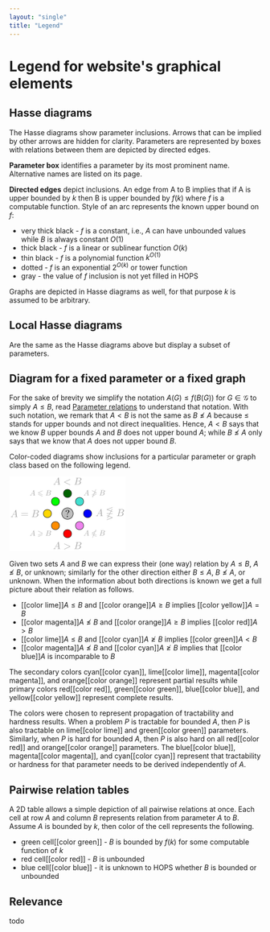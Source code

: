 ```yaml
---
layout: "single"
title: "Legend"
---
```


# Legend for website's graphical elements

## Hasse diagrams

The Hasse diagrams show parameter inclusions.
Arrows that can be implied by other arrows are hidden for clarity.
Parameters are represented by boxes with relations between them are depicted by directed edges.

**Parameter box** identifies a parameter by its most prominent name.
Alternative names are listed on its page.

**Directed edges** depict inclusions.
An edge from A to B implies that if A is upper bounded by $k$ then B is upper bounded by $f(k)$ where $f$ is a computable function.
Style of an arc represents the known upper bound on $f$:

* very thick black - $f$ is a constant, i.e., $A$ can have unbounded values while $B$ is always constant $O(1)$
* thick black - $f$ is a linear or sublinear function $O(k)$
* thin black - $f$ is a polynomial function $k^{O(1)}$
* dotted - $f$ is an exponential $2^{O(k)}$ or tower function
* gray - the value of $f$ inclusion is not yet filled in HOPS

Graphs are depicted in Hasse diagrams as well, for that purpose $k$ is assumed to be arbitrary.

## Local Hasse diagrams

Are the same as the Hasse diagrams above but display a subset of parameters.

## Diagram for a fixed parameter or a fixed graph

For the sake of brevity we simplify the notation $A(G) \le f(B(G))$ for $G \in \mathcal G$ to simply $A \le B$, read [Parameter relations](../) to understand that notation.
With such notation, we remark that $A < B$ is not the same as $B \not\le A$ because $\le$ stands for upper bounds and not direct inequalities.
Hence, $A < B$ says that we know $B$ upper bounds $A$ and $B$ does not upper bound $A$; while $B \not\le A$ only says that we know that $A$ does not upper bound $B$.

Color-coded diagrams show inclusions for a particular parameter or graph class based on the following legend.

<div class="center">
    <img class="svg" src="color_wheel.svg" alt="Inclusion color wheel"/>
</div>

Given two sets $A$ and $B$ we can express their (one way) relation by $A \le B$, $A \not\le B$, or unknown; similarly for the other direction either $B \le A$, $B \not\le A$, or unknown.
When the information about both directions is known we get a full picture about their relation as follows.

* [[color lime]]$A \le B$ and [[color orange]]$A \ge B$ implies [[color yellow]]$A = B$
* [[color magenta]]$A \not\le B$ and [[color orange]]$A \ge B$ implies [[color red]]$A > B$
* [[color lime]]$A \le B$ and [[color cyan]]$A \not\ge B$ implies [[color green]]$A < B$
* [[color magenta]]$A \not\le B$ and [[color cyan]]$A \not\ge B$ implies that [[color blue]]$A$ is incomparable to $B$

The secondary colors cyan[[color cyan]], lime[[color lime]], magenta[[color magenta]], and orange[[color orange]] represent partial results while primary colors red[[color red]], green[[color green]], blue[[color blue]], and yellow[[color yellow]] represent complete results.

The colors were chosen to represent propagation of tractability and hardness results.
When a problem $P$ is tractable for bounded $A$, then $P$ is also tractable on lime[[color lime]] and green[[color green]] parameters.
Similarly, when $P$ is hard for bounded $A$, then $P$ is also hard on all red[[color red]] and orange[[color orange]] parameters.
The blue[[color blue]], magenta[[color magenta]], and cyan[[color cyan]] represent that tractability or hardness for that parameter needs to be derived independently of $A$.

## Pairwise relation tables

A 2D table allows a simple depiction of all pairwise relations at once.
Each cell at row $A$ and column $B$ represents relation from parameter $A$ to $B$.
Assume $A$ is bounded by $k$, then color of the cell represents the following.

* green cell[[color green]] - $B$ is bounded by $f(k)$ for some computable function of $k$
* red cell[[color red]] - $B$ is unbounded
* blue cell[[color blue]] - it is unknown to HOPS whether $B$ is bounded or unbounded

## Relevance

todo

